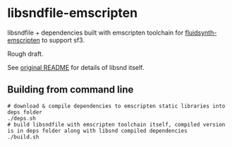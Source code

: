 # libsndfile-emscripten

libsndfile + dependencies built with emscripten toolchain for [fluidsynth-emscripten](https://github.com/enikey87/fluidsynth-emscripten) to support sf3.

Rough draft.

See [original README](README.orig.md) for details of libsnd itself.
## Building from command line

```shell
# download & compile dependencies to emscripten static libraries into deps folder
./deps.sh
# build libsndfile with emscripten toolchain itself, compiled version is in deps folder along with libsnd compiled dependencies
./build.sh
````
